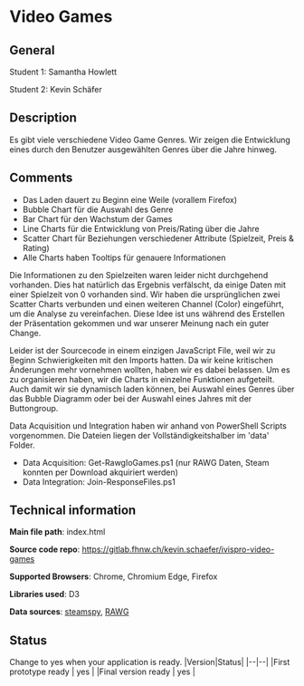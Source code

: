﻿# Video Games

## General

Student 1: Samantha Howlett

Student 2: Kevin Schäfer

## Description

Es gibt viele verschiedene Video Game Genres. Wir zeigen die
Entwicklung eines durch den Benutzer ausgewählten Genres über die
Jahre hinweg.

## Comments

* Das Laden dauert zu Beginn eine Weile (vorallem Firefox)
* Bubble Chart für die Auswahl des Genre
* Bar Chart für den Wachstum der Games
* Line Charts für die Entwicklung von Preis/Rating über die Jahre
* Scatter Chart für Beziehungen verschiedener Attribute (Spielzeit, Preis & Rating)
* Alle Charts haben Tooltips für genauere Informationen

Die Informationen zu den Spielzeiten waren leider nicht durchgehend vorhanden.
Dies hat natürlich das Ergebnis verfälscht, da einige Daten mit einer Spielzeit
von 0 vorhanden sind.
Wir haben die ursprünglichen zwei Scatter Charts verbunden und einen weiteren
Channel (Color) eingeführt, um die Analyse zu vereinfachen. Diese Idee ist uns
während des Erstellen der Präsentation gekommen und war unserer Meinung nach ein
guter Change.

Leider ist der Sourcecode in einem einzigen JavaScript File, weil wir zu Beginn
Schwierigkeiten mit den Imports hatten. Da wir keine kritischen Änderungen mehr
vornehmen wollten, haben wir es dabei belassen. Um es zu organisieren haben, wir
die Charts in einzelne Funktionen aufgeteilt. Auch damit wir sie dynamisch laden
können, bei Auswahl eines Genres über das Bubble Diagramm oder bei der Auswahl
eines Jahres mit der Buttongroup.

Data Acquisition und Integration haben wir anhand von PowerShell Scripts
vorgenommen. Die Dateien liegen der Vollständigkeitshalber im 'data' Folder.

* Data Acquisition: Get-RawgIoGames.ps1 (nur RAWG Daten, Steam konnten per
Download akquiriert werden)
* Data Integration: Join-ResponseFiles.ps1

## Technical information

**Main file path**: index.html

**Source code repo**: <https://gitlab.fhnw.ch/kevin.schaefer/ivispro-video-games>

**Supported Browsers**: Chrome, Chromium Edge, Firefox

**Libraries used**: D3

**Data sources**: [steamspy](https://steamspy.com/), [RAWG](https://rawg.io/)

## Status

Change to yes when your application is ready.
|Version|Status|
|--|--|
|First prototype ready | yes |
|Final version ready  | yes |